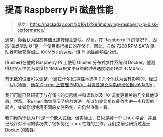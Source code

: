 # 提高 Raspberry Pi 磁盘性能

> 原文：<https://hackaday.com/2016/12/29/improving-raspberry-pi-disk-performance/>

通常，你会认为固态存储比旋转硬盘更快。然而，在 Raspberry Pi 的情况下，固态“磁盘驱动器”是一个使用串行接口的存储卡。因此，虽然 7200 RPM SATA 驱动器可能获得超过 100MB/s 的速度，但 Pi 的性能明显较低。

[Rusher]在他的 Raspberry Pi 上使用 Gluster 分布式文件系统和 Docker。他测得的写入性能为缓慢的 1MB/s(根文件系统的时钟速度刚刚超过 40MB/s)。

有无数的设置可以调整，但[拉什尔]试探性地选择了几个他认为会有影响的。经过一些试验后，[他在 Gluster 上管理 5MB/s，并将普通文件系统增加到 46 MB/s](https://www.linux-toys.com/?p=1153) 。

我们可能已经研究了与存储卡的实际缓冲和读取以及 I/O 调度更相关的几个其他设置。然而，[Rusher]向您展示了他的方法，所以如果您想以此作为进一步探索的起点，或者您想使用不同的文件系统，它仍然值得一看。

我们倾向于认为 Pi 是一个嵌入式板。但实际上，它只是另一个 Linux 平台，并且已经针对不同的情况做了很多优化 Linux 性能的工作。我们之前也研究过[基于 Docker 的集群](http://hackaday.com/2016/08/29/raspberry-pi-hive-mind/)。